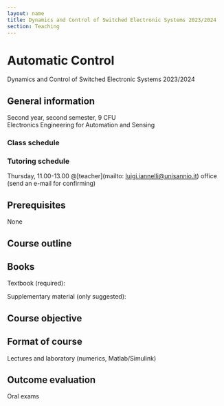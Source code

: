 ```yaml
---
layout: name
title: Dynamics and Control of Switched Electronic Systems 2023/2024
section: Teaching
---
```


Automatic Control
====================

Dynamics and Control of Switched Electronic Systems 2023/2024


General information
----------------------

Second year, second semester, 9 CFU  
Electronics Engineering for Automation and Sensing 

<!--
The course is available on [Handy](https://handy.unisannio.it/course/view.php?id=1278), the e-learning platform used by Univeristy of Sannio.
-->

### **Class schedule**  
<!--
Thursday, 9.00-11.00, room G12  
Friday, 9.00-11.00, room G12  
-->

### **Tutoring schedule**  
Thursday, 11.00-13.00 @[teacher](mailto: luigi.iannelli@unisannio.it) office (send an e-mail for confirming) 

<!-- [Course lectures (**in italian**)](http://www.ing.unisannio.it/iannelli/_newsite/teaching/2014-CA/CA-2014-cpn) -->


Prerequisites
--------------
None


Course outline
--------------

<!--
- Control problems: Overview. 
- Steady-state requirements. 
- Transient requirements. 
- Control systems architecture: Disturbance compensation. Reference compensation. Relationships between the controller gain and steady-state requirements.
- Zero steady-state error: integral action in the loop transfer function. Step disturbance robustness and parametric perturbations. Internal model principle.
- Nyquist diagram. Gain margin. Phase margin.
- Frequency requirements.
- Bode criterion: Design through the Bode criterion.
- Controller design: steady-state and transient requirements on the complex plane. Closed loop poles posistion.
- Root locus: Design through the root locus.
-->

Books
------

Textbook (required):  

Supplementary material (only suggested):  

Course objective
----------------


Format of course
-----------------

Lectures and laboratory (numerics, Matlab/Simulink)

Outcome evaluation
-------------------

Oral exams

